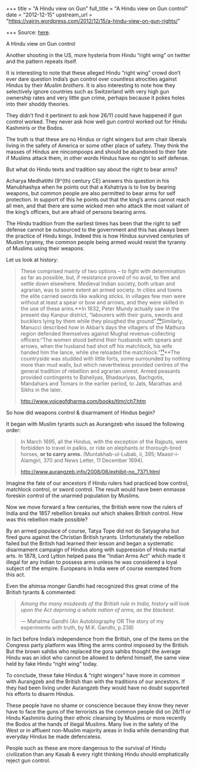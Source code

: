 +++
title = "A Hindu view on Gun"
full_title = "A Hindu view on Gun control"
date = "2012-12-15"
upstream_url = "https://vajrin.wordpress.com/2012/12/15/a-hindu-view-on-gun-rights/"

+++
Source: [here](https://vajrin.wordpress.com/2012/12/15/a-hindu-view-on-gun-rights/).

A Hindu view on Gun control

Another shooting in the US, more hysteria from Hindu “right wing” on
twitter and the pattern repeats itself.

It is interesting to note that these alleged Hindu “right wing” crowd
don’t ever dare question India’s gun control over countless atrocities
against Hindus by their *Muslim brothers*. It is also interesting to
note how they selectively ignore countries such as Switzerland with very
high gun ownership rates and very little gun crime, perhaps because it
pokes holes into their shoddy theories.

They didn’t find it pertinent to ask how 26/11 could have happened if
gun control worked. They never ask how well gun control worked out for
Hindu Kashmiris or the Bodos.

The truth is that these are no Hindus or right wingers but arm chair
liberals living in the safety of America or some other place of safety.
They think the masses of Hindus are nincompoops and should be abandoned
to their fate if Muslims attack them, in other words Hindus have no
right to self defense.

But what do Hindu texts and tradition say about the right to bear arms?

Acharya Medhatithi (9^(th) century CE) answers this question in his
Manubhashya when he points out that a Kshatriya is to live by bearing
weapons, but common people are also permitted to bear arms for self
protection. In support of this he points out that the king’s arms cannot
reach all men, and that there are some wicked men who attack the most
valiant of the king’s officers, but are afraid of persons bearing arms.

The Hindu tradition from the earliest times has been that the right to
self defense cannot be outsourced to the government and this has always
been the practice of Hindu kings. Indeed this is how Hindus survived
centuries of Muslim tyranny, the common people being armed would resist
the tyranny of Muslims using their weapons.

Let us look at history:

> These comprised mainly of two options – to fight with determination as
> far as possible, but, if resistance proved of no avail, to flee and
> settle down elsewhere. Medieval Indian society, both urban and
> agrarian, was to some extent an armed society. In cities and towns the
> elite carried swords like walking sticks. In villages few men were
> without at least a spear or bow and arrows, and they were skilled in
> the use of these arms.**In 1632, Peter Mundy actually saw in the
> present day Kanpur district, “labourers with their guns, swords and
> bucklers lying by them while they ploughed the
> ground”.[⁷⁰](http://www.voiceofdharma.com/books/tlmr/ch7.htm#70)Similarly,
> Manucci described how in Akbar’s days the villagers of the Mathura
> region defended themselves against Mughal revenue-collecting
> officers:“The women stood behind their husbands with spears and
> arrows, when the husband had shot off his matchlock, his wife handed
> him the lance, while she reloaded the
> matchlock.”[⁷¹](http://www.voiceofdharma.com/books/tlmr/ch7.htm#71)**The
> countryside was studded with little forts, some surrounded by nothing
> more than mud walls, but which nevertheless provided centres of the
> general tradition of rebellion and agrarian unrest. Armed peasants
> provided contingents to Baheliyas, Bhadauriyas, Bachgotis, Mandahars
> and Tomars in the earlier period, to Jats, Marathas and Sikhs in the
> later.
>
> <http://www.voiceofdharma.com/books/tlmr/ch7.htm>

So how did weapons control & disarmament of Hindus begin?

It began with Muslim tyrants such as Aurangzeb who issued the following
order:

> In March 1695, all the Hindus, with the exception of the Rajputs, were
> forbidden to travel in palkis, or ride on elephants or thorough-bred
> horses, **or to carry arms.** (Muntakhab-ul-Lubab, ii, 395;
> Maasir-i-Alamgiri, 370 and News Letter, 11 December 1694).
>
> <http://www.aurangzeb.info/2008/06/exhibit-no_7371.html>

Imagine the fate of our ancestors if Hindu rulers had practiced bow
control, matchlock control, or sword control. The result would have been
enmasse foreskin control of the unarmed population by Muslims.

Now we move forward a few centuries, the British were now the rulers of
India and the 1857 rebellion breaks out which shakes British control.
How was this rebellion made possible?

By an armed populace of course, Tatya Tope did not do Satyagraha but
fired guns against the Christian British tyrants. Unfortunately the
rebellion failed but the British had learned their lesson and began a
systematic disarmament campaign of Hindus along with suppression of
Hindu martial arts. In 1878, Lord Lytton helped pass the “Indian Arms
Act” which made it illegal for any Indian to possess arms unless he was
considered a loyal subject of the empire. Europeans in India were of
course exempted from this act.

Even the ahimsa monger Gandhi had recognized this great crime of the
British tyrants & commented:

> *Among the many misdeeds of the British rule in India, history will
> look upon the Act depriving a whole nation of arms, as the blackest.*
>
> — Mahatma Gandhi (An Autobiography OR The story of my experiments with
> truth, by M.K. Gandhi, p.238)

In fact before India’s independence from the British, one of the items
on the Congress party platform was lifting the arms control imposed by
the British. But the brown sahibs who replaced the gora sahibs thought
the average Hindu was an idiot who cannot be allowed to defend himself,
the same view held by fake Hindu “right wing” today.

To conclude, these fake Hindus & “right wingers” have more in common
with Aurangzeb and the British than with the traditions of our
ancestors. If they had been living under Aurangzeb they would have no
doubt supported his efforts to disarm Hindus.

These people have no shame or conscience because they know they never
have to face the guns of the terrorists as the common people did on
26/11 or Hindu Kashmiris during their ethnic cleansing by Muslims or
more recently the Bodos at the hands of illegal Muslims. Many live in
the safety of the West or in affluent non-Muslim majority areas in India
while demanding that everyday Hindus be made defenceless.

People such as these are more dangerous to the survival of Hindu
civilization than any Kasab & every right thinking Hindu should
emphatically reject gun control.

